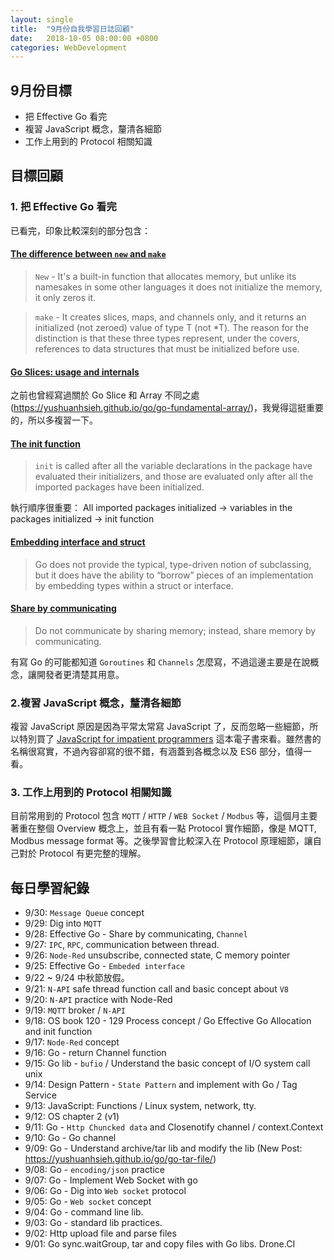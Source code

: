 ```yaml
---
layout: single
title:  "9月份自我學習日誌回顧"
date:   2018-10-05 08:00:00 +0800
categories: WebDevelopment
---
```

## 9月份目標
- 把 Effective Go 看完
- 複習 JavaScript 概念，釐清各細節
- 工作上用到的 Protocol 相關知識

## 目標回顧
### 1. 把 Effective Go 看完

已看完，印象比較深刻的部分包含：
#### [The difference between `new` and `make`](https://golang.org/doc/effective_go.html?#allocation_new)
 > `New` - It's a built-in function that allocates memory, but unlike its namesakes in some other languages it does not initialize the memory, it only zeros it. 

> `make` - It creates slices, maps, and channels only, and it returns an initialized (not zeroed) value of type T (not *T). The reason for the distinction is that these three types represent, under the covers, references to data structures that must be initialized before use. 

#### [Go Slices: usage and internals](https://blog.golang.org/go-slices-usage-and-internals)
之前也曾經寫過關於 Go Slice 和 Array 不同之處(https://yushuanhsieh.github.io/go/go-fundamental-array/)，我覺得這挺重要的，所以多複習一下。

#### [The init function](https://golang.org/doc/effective_go.html?#init)
> `init` is called after all the variable declarations in the package have evaluated their initializers, and those are evaluated only after all the imported packages have been initialized.

執行順序很重要： All imported packages initialized -> variables in the packages initialized -> init function

#### [Embedding interface and struct](https://golang.org/doc/effective_go.html?#embedding)
> Go does not provide the typical, type-driven notion of subclassing, but it does have the ability to “borrow” pieces of an implementation by embedding types within a struct or interface.

#### [Share by communicating](https://golang.org/doc/effective_go.html?#sharing)
> Do not communicate by sharing memory; instead, share memory by communicating.

有寫 Go 的可能都知道 `Goroutines` 和 `Channels` 怎麼寫，不過這邊主要是在說概念，讓開發者更清楚其用意。

### 2.複習 JavaScript 概念，釐清各細節

複習 JavaScript 原因是因為平常太常寫 JavaScript 了，反而忽略一些細節，所以特別買了 [JavaScript for impatient programmers](http://exploringjs.com/impatient-js/) 這本電子書來看。雖然書的名稱很寫實，不過內容卻寫的很不錯，有涵蓋到各概念以及 ES6 部分，值得一看。

### 3. 工作上用到的 Protocol 相關知識
目前常用到的 Protocol 包含 `MQTT` / `HTTP` / `WEB Socket` / `Modbus` 等，這個月主要著重在整個 Overview 概念上，並且有看一點 Protocol 實作細節，像是 MQTT, Modbus message format 等。之後學習會比較深入在 Protocol 原理細節，讓自己對於 Protocol 有更完整的理解。

## 每日學習紀錄
- 9/30: `Message Queue` concept
- 9/29: Dig into `MQTT`
- 9/28: Effective Go - Share by communicating, `Channel`
- 9/27: `IPC`, `RPC`, communication between thread.
- 9/26: `Node-Red` unsubscribe, connected state, C memory pointer
- 9/25: Effective Go - `Embeded interface`
- 9/22 ~ 9/24 中秋節放假。
- 9/21: `N-API` safe thread function call and basic concept about `V8`
- 9/20: `N-API` practice with Node-Red
- 9/19: `MQTT` broker / `N-API`
- 9/18: OS book 120 - 129 Process concept / Go Effective Go Allocation and init function
- 9/17: `Node-Red` concept
- 9/16: Go - return Channel function
- 9/15: Go lib - `bufio` / Understand the basic concept of I/O system call unix
- 9/14: Design Pattern - `State Pattern` and implement with Go / Tag Service
- 9/13: JavaScript: Functions / Linux system, network, tty.
- 9/12: OS chapter 2 (v1)
- 9/11: Go - `Http Chuncked data` and Closenotify channel / context.Context
- 9/10: Go - Go channel
- 9/09: Go - Understand archive/tar lib and modify the lib (New Post: https://yushuanhsieh.github.io/go/go-tar-file/)
- 9/08: Go - `encoding/json` practice
- 9/07: Go - Implement Web Socket with go 
- 9/06: Go - Dig into `Web socket` protocol
- 9/05: Go - `Web socket` concept
- 9/04: Go - command line lib.
- 9/03: Go - standard lib practices.
- 9/02: Http upload file and parse files
- 9/01: Go sync.waitGroup, tar and copy files with Go libs. Drone.CI